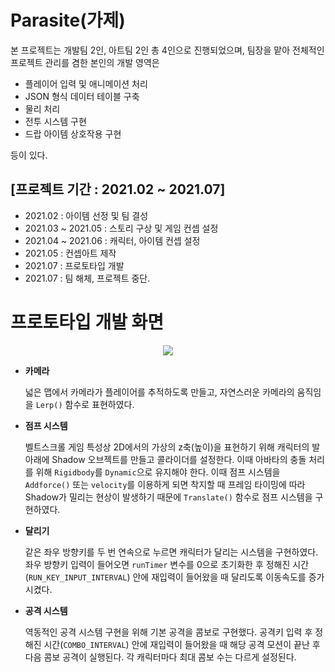 # Parasite(가제)

본 프로젝트는 개발팀 2인, 아트팀 2인 총 4인으로 진행되었으며, 팀장을 맡아 전체적인 프로젝트 관리를 겸한 본인의 개발 영역은

- 플레이어 입력 및 애니메이션 처리
- JSON 형식 데이터 테이블 구축
- 물리 처리
- 전투 시스템 구현
- 드랍 아이템 상호작용 구현 

등이 있다.

## [프로젝트 기간 : 2021.02 ~ 2021.07]
  - 2021.02 : 아이템 선정 및 팀 결성
  - 2021.03 ~ 2021.05 : 스토리 구상 및 게임 컨셉 설정
  - 2021.04 ~ 2021.06 : 캐릭터, 아이템 컨셉 설정
  - 2021.05 : 컨셉아트 제작
  - 2021.07 : 프로토타입 개발
  - 2021.07 : 팀 해체, 프로젝트 중단.

 # 프로토타입 개발 화면
  <p align="center"><img src = "https://user-images.githubusercontent.com/57585303/150061198-a6dbeab5-f8c4-4c95-8c85-4859fd10adf1.gif"></p>

  - **카메라**
  
    넓은 맵에서 카메라가 플레이어를 추적하도록 만들고, 자연스러운 카메라의 움직임을 `Lerp()` 함수로 표현하였다.
    
  - **점프 시스템**

    벨트스크롤 게임 특성상 2D에서의 가상의 z축(높이)을 표현하기 위해 캐릭터의 발 아래에 Shadow 오브젝트를 만들고 콜라이더를 설정한다. 이때 아바타의 충돌 처리를 위해 `Rigidbody`를 `Dynamic`으로 유지해야 한다. 이때 점프 시스템을 `Addforce()` 또는 `velocity`를 이용하게 되면 착지할 때 프레임 타이밍에 따라 Shadow가 밀리는 현상이 발생하기 때문에 `Translate()` 함수로 점프 시스템을 구현하였다.
    
  - **달리기**

    같은 좌우 방향키를 두 번 연속으로 누르면 캐릭터가 달리는 시스템을 구현하였다. 좌우 방향키 입력이 들어오면 `runTimer` 변수를 0으로 초기화한 후 정해진 시간(`RUN_KEY_INPUT_INTERVAL`) 안에 재입력이 들어왔을 때 달리도록 이동속도를 증가시켰다.
    
  - **공격 시스템**

    역동적인 공격 시스템 구현을 위해 기본 공격을 콤보로 구현했다. 공격키 입력 후 정해진 시간(`COMBO_INTERVAL`) 안에 재입력이 들어왔을 때 해당 공격 모션이 끝난 후 다음 콤보 공격이 실행된다. 각 캐릭터마다 최대 콤보 수는 다르게 설정된다.
